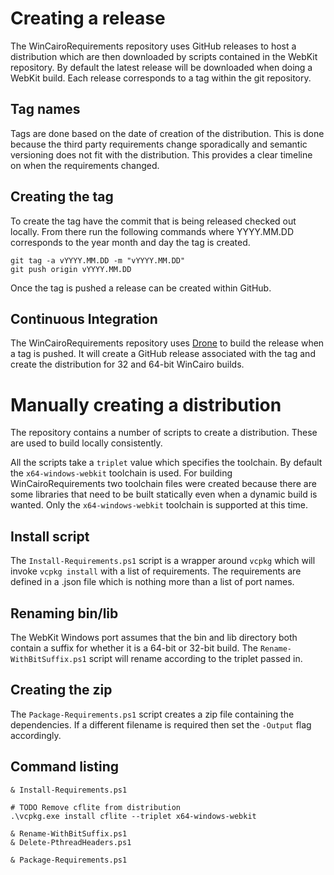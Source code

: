 # Creating a release

The WinCairoRequirements repository uses GitHub releases to host a distribution
which are then downloaded by scripts contained in the WebKit repository. By
default the latest release will be downloaded when doing a WebKit build. Each
release corresponds to a tag within the git repository.

## Tag names

Tags are done based on the date of creation of the distribution. This is done
because the third party requirements change sporadically and semantic
versioning does not fit with the distribution. This provides a clear timeline
on when the requirements changed.

## Creating the tag

To create the tag have the commit that is being released checked out locally.
From there run the following commands where YYYY.MM.DD corresponds to the year
month and day the tag is created.

```
git tag -a vYYYY.MM.DD -m "vYYYY.MM.DD"
git push origin vYYYY.MM.DD
```

Once the tag is pushed a release can be created within GitHub.

## Continuous Integration

The WinCairoRequirements repository uses [Drone](https://drone.io) to build the
release when a tag is pushed. It will create a GitHub release associated with
the tag and create the distribution for 32 and 64-bit WinCairo builds.

# Manually creating a distribution

The repository contains a number of scripts to create a distribution. These are
used to build locally consistently.

All the scripts take a `triplet` value which specifies the toolchain. By
default the `x64-windows-webkit` toolchain is used. For building 
WinCairoRequirements two toolchain files were created because there are some
libraries that need to be built statically even when a dynamic build is wanted.
Only the `x64-windows-webkit` toolchain is supported at this time.

## Install script

The `Install-Requirements.ps1` script is a wrapper around `vcpkg` which will
invoke `vcpkg install` with a list of requirements. The requirements are
defined in a .json file which is nothing more than a list of port names.

## Renaming bin/lib

The WebKit Windows port assumes that the bin and lib directory both contain a
suffix for whether it is a 64-bit or 32-bit build. The
`Rename-WithBitSuffix.ps1` script will rename according to the triplet passed
in.

## Creating the zip

The `Package-Requirements.ps1` script creates a zip file containing the
dependencies. If a different filename is required then set the `-Output` flag
accordingly.

## Command listing

```
& Install-Requirements.ps1

# TODO Remove cflite from distribution
.\vcpkg.exe install cflite --triplet x64-windows-webkit

& Rename-WithBitSuffix.ps1
& Delete-PthreadHeaders.ps1

& Package-Requirements.ps1
```
